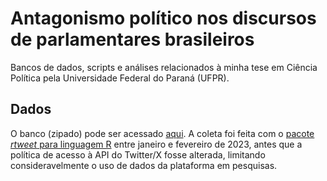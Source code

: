 # Antagonismo político nos discursos de parlamentares brasileiros
Bancos de dados, scripts e análises relacionados à minha tese em Ciência Política pela Universidade Federal do Paraná (UFPR).

## Dados
O banco (zipado) pode ser acessado [aqui](https://drive.google.com/file/d/1qnrSXQTGxmx2vCcvAdv5ahs_QdH41tV8/view?usp=sharing). A coleta foi feita com o [pacote _rtweet_ para linguagem R](https://github.com/sinderskir/tese-antagonismo/blob/15821240401d9ebea34b9ce28b06d0419ca1e9c6/coletas_tese.R) entre janeiro e fevereiro de 2023, antes que a política de acesso à API do Twitter/X fosse alterada, limitando consideravelmente o uso de dados da plataforma em pesquisas.

